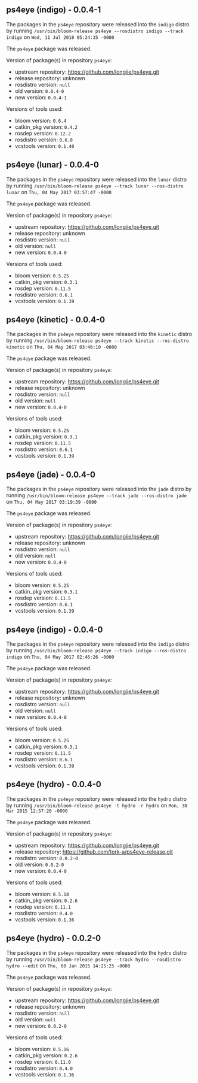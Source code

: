 ## ps4eye (indigo) - 0.0.4-1

The packages in the `ps4eye` repository were released into the `indigo` distro by running `/usr/bin/bloom-release ps4eye --rosdistro indigo --track indigo` on `Wed, 11 Jul 2018 05:24:35 -0000`

The `ps4eye` package was released.

Version of package(s) in repository `ps4eye`:

- upstream repository: https://github.com/longjie/ps4eye.git
- release repository: unknown
- rosdistro version: `null`
- old version: `0.0.4-0`
- new version: `0.0.4-1`

Versions of tools used:

- bloom version: `0.6.4`
- catkin_pkg version: `0.4.2`
- rosdep version: `0.12.2`
- rosdistro version: `0.6.8`
- vcstools version: `0.1.40`


## ps4eye (lunar) - 0.0.4-0

The packages in the `ps4eye` repository were released into the `lunar` distro by running `/usr/bin/bloom-release ps4eye --track lunar --ros-distro lunar` on `Thu, 04 May 2017 03:57:47 -0000`

The `ps4eye` package was released.

Version of package(s) in repository `ps4eye`:

- upstream repository: https://github.com/longjie/ps4eye.git
- release repository: unknown
- rosdistro version: `null`
- old version: `null`
- new version: `0.0.4-0`

Versions of tools used:

- bloom version: `0.5.25`
- catkin_pkg version: `0.3.1`
- rosdep version: `0.11.5`
- rosdistro version: `0.6.1`
- vcstools version: `0.1.39`


## ps4eye (kinetic) - 0.0.4-0

The packages in the `ps4eye` repository were released into the `kinetic` distro by running `/usr/bin/bloom-release ps4eye --track kinetic --ros-distro kinetic` on `Thu, 04 May 2017 03:46:10 -0000`

The `ps4eye` package was released.

Version of package(s) in repository `ps4eye`:

- upstream repository: https://github.com/longjie/ps4eye.git
- release repository: unknown
- rosdistro version: `null`
- old version: `null`
- new version: `0.0.4-0`

Versions of tools used:

- bloom version: `0.5.25`
- catkin_pkg version: `0.3.1`
- rosdep version: `0.11.5`
- rosdistro version: `0.6.1`
- vcstools version: `0.1.39`


## ps4eye (jade) - 0.0.4-0

The packages in the `ps4eye` repository were released into the `jade` distro by running `/usr/bin/bloom-release ps4eye --track jade --ros-distro jade` on `Thu, 04 May 2017 03:19:39 -0000`

The `ps4eye` package was released.

Version of package(s) in repository `ps4eye`:

- upstream repository: https://github.com/longjie/ps4eye.git
- release repository: unknown
- rosdistro version: `null`
- old version: `null`
- new version: `0.0.4-0`

Versions of tools used:

- bloom version: `0.5.25`
- catkin_pkg version: `0.3.1`
- rosdep version: `0.11.5`
- rosdistro version: `0.6.1`
- vcstools version: `0.1.39`


## ps4eye (indigo) - 0.0.4-0

The packages in the `ps4eye` repository were released into the `indigo` distro by running `/usr/bin/bloom-release ps4eye --track indigo --ros-distro indigo` on `Thu, 04 May 2017 02:46:26 -0000`

The `ps4eye` package was released.

Version of package(s) in repository `ps4eye`:

- upstream repository: https://github.com/longjie/ps4eye.git
- release repository: unknown
- rosdistro version: `null`
- old version: `null`
- new version: `0.0.4-0`

Versions of tools used:

- bloom version: `0.5.25`
- catkin_pkg version: `0.3.1`
- rosdep version: `0.11.5`
- rosdistro version: `0.6.1`
- vcstools version: `0.1.39`


## ps4eye (hydro) - 0.0.4-0

The packages in the `ps4eye` repository were released into the `hydro` distro by running `/usr/bin/bloom-release ps4eye -t hydro -r hydro` on `Mon, 30 Mar 2015 12:57:20 -0000`

The `ps4eye` package was released.

Version of package(s) in repository `ps4eye`:
- upstream repository: https://github.com/longjie/ps4eye.git
- release repository: https://github.com/tork-a/ps4eye-release.git
- rosdistro version: `0.0.2-0`
- old version: `0.0.2-0`
- new version: `0.0.4-0`

Versions of tools used:
- bloom version: `0.5.18`
- catkin_pkg version: `0.2.6`
- rosdep version: `0.11.1`
- rosdistro version: `0.4.0`
- vcstools version: `0.1.36`


## ps4eye (hydro) - 0.0.2-0

The packages in the `ps4eye` repository were released into the `hydro` distro by running `/usr/bin/bloom-release ps4eye --track hydro --rosdistro hydro --edit` on `Thu, 08 Jan 2015 14:25:25 -0000`

The `ps4eye` package was released.

Version of package(s) in repository `ps4eye`:
- upstream repository: https://github.com/longjie/ps4eye.git
- release repository: unknown
- rosdistro version: `null`
- old version: `null`
- new version: `0.0.2-0`

Versions of tools used:
- bloom version: `0.5.16`
- catkin_pkg version: `0.2.6`
- rosdep version: `0.11.0`
- rosdistro version: `0.4.0`
- vcstools version: `0.1.36`


